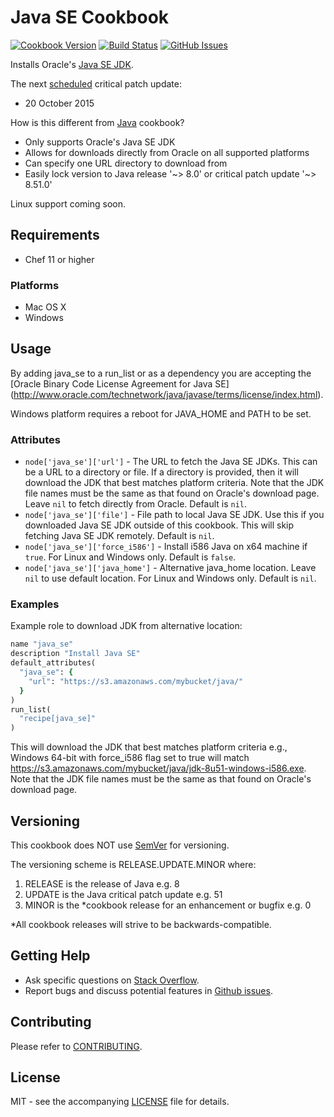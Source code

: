 # Java SE Cookbook

[![Cookbook Version](http://img.shields.io/cookbook/v/java_se.svg?style=flat-square)][cookbook]
[![Build Status](http://img.shields.io/travis/dhoer/chef-java_se.svg?style=flat-square)][travis]
[![GitHub Issues](http://img.shields.io/github/issues/dhoer/chef-java_se.svg?style=flat-square)][github]

[cookbook]: https://supermarket.chef.io/cookbooks/java_se
[travis]: https://travis-ci.org/dhoer/chef-java_se
[github]: https://github.com/dhoer/chef-java_se/issues

Installs Oracle's [Java SE JDK](http://www.oracle.com/technetwork/java/javase/downloads/jdk8-downloads-2133151.html).

The next [scheduled](http://www.oracle.com/technetwork/topics/security/alerts-086861.html) critical patch update:

- 20 October 2015

How is this different from [Java](https://github.com/agileorbit-cookbooks/java) cookbook?

- Only supports Oracle's Java SE JDK
- Allows for downloads directly from Oracle on all supported platforms
- Can specify one URL directory to download from
- Easily lock version to Java release '~> 8.0' or critical patch update '~> 8.51.0'
         
Linux support coming soon.
                                                  
## Requirements

- Chef 11 or higher 

### Platforms

- Mac OS X
- Windows

## Usage

By adding java_se to a run_list or as a dependency you are accepting the 
[Oracle Binary Code License Agreement for Java SE]
(http://www.oracle.com/technetwork/java/javase/terms/license/index.html).

Windows platform requires a reboot for JAVA_HOME and PATH to be set.

### Attributes

- `node['java_se']['url']` - The URL to fetch the Java SE JDKs. This can be a URL to a directory or file. If 
a directory is provided, then it will download the JDK that best matches platform criteria.  Note that the JDK file 
names must be the same as that found on Oracle's download page. Leave `nil` to fetch directly from Oracle. 
Default is `nil`.
- `node['java_se']['file']` - File path to local Java SE JDK. Use this if you downloaded Java SE JDK outside of this
cookbook.  This will skip fetching Java SE JDK remotely. Default is `nil`.
- `node['java_se']['force_i586']` - Install i586 Java on x64 machine if `true`. For Linux and Windows only.
Default is `false`.
- `node['java_se']['java_home']` - Alternative java_home location. Leave `nil` to use default location. For Linux
and Windows only. Default is `nil`.

### Examples
 
Example role to download JDK from alternative location: 

```ruby
name "java_se"
description "Install Java SE"
default_attributes(
  "java_se": {
    "url": "https://s3.amazonaws.com/mybucket/java/"
  }
)
run_list(
  "recipe[java_se]"
)
```

This will download the JDK that best matches platform criteria e.g., Windows 64-bit with force_i586 flag set to true
will match https://s3.amazonaws.com/mybucket/java/jdk-8u51-windows-i586.exe.
Note that the JDK file names must be the same as that found on Oracle's download page. 

## Versioning

This cookbook does NOT use [SemVer](http://semver.org) for versioning.  

The versioning scheme is RELEASE.UPDATE.MINOR where:

1. RELEASE is the release of Java e.g. 8
2. UPDATE is the Java critical patch update e.g. 51
3. MINOR is the *cookbook release for an enhancement or bugfix e.g. 0

*All cookbook releases will strive to be backwards-compatible.

## Getting Help

- Ask specific questions on [Stack Overflow](http://stackoverflow.com/questions/tagged/chef-java_se).
- Report bugs and discuss potential features in
[Github issues](https://github.com/dhoer/chef-java_se/issues).

## Contributing

Please refer to [CONTRIBUTING](https://github.com/dhoer/chef-java_se/blob/master/CONTRIBUTING.md).

## License

MIT - see the accompanying [LICENSE](https://github.com/dhoer/chef-java_se/blob/master/LICENSE.md) file
for details.
